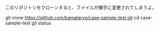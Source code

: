 このリポジトリをクローンすると、ファイルが勝手に変更されてしまうよ。

git clone https://github.com/kamataryo/case-sample-test.git
cd case-sample-test
git status
